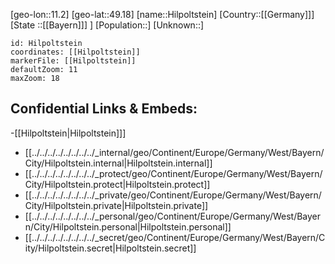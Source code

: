 ﻿---
location: [49.18,11.2]
mapzoom: [7,12] 
mapmarker: city 
type: City
tags:
- geo/City


SpocWebEntityId: 30943
isDeleted: false
confidential: public

---
[geo-lon::11.2]
[geo-lat::49.18]
[name::Hilpoltstein]
[Country::[[Germany]]]
[State ::[[Bayern]]] ]
[Population::]
[Unknown::]


```leaflet
id: Hilpoltstein
coordinates: [[Hilpoltstein]]
markerFile: [[Hilpoltstein]]
defaultZoom: 11 
maxZoom: 18
```


## Confidential Links & Embeds: 
-[[Hilpoltstein|Hilpoltstein]]] 
- [[../../../../../../../../_internal/geo/Continent/Europe/Germany/West/Bayern/City/Hilpoltstein.internal|Hilpoltstein.internal]] 
- [[../../../../../../../../_protect/geo/Continent/Europe/Germany/West/Bayern/City/Hilpoltstein.protect|Hilpoltstein.protect]] 
- [[../../../../../../../../_private/geo/Continent/Europe/Germany/West/Bayern/City/Hilpoltstein.private|Hilpoltstein.private]] 
- [[../../../../../../../../_personal/geo/Continent/Europe/Germany/West/Bayern/City/Hilpoltstein.personal|Hilpoltstein.personal]] 
- [[../../../../../../../../_secret/geo/Continent/Europe/Germany/West/Bayern/City/Hilpoltstein.secret|Hilpoltstein.secret]] 
